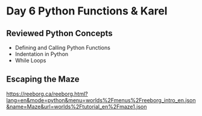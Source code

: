 # Day 6 Python Functions & Karel

## Reviewed Python Concepts

- Defining and Calling Python Functions
- Indentation in Python
- While Loops

## Escaping the Maze

https://reeborg.ca/reeborg.html?lang=en&mode=python&menu=worlds%2Fmenus%2Freeborg_intro_en.json&name=Maze&url=worlds%2Ftutorial_en%2Fmaze1.json
